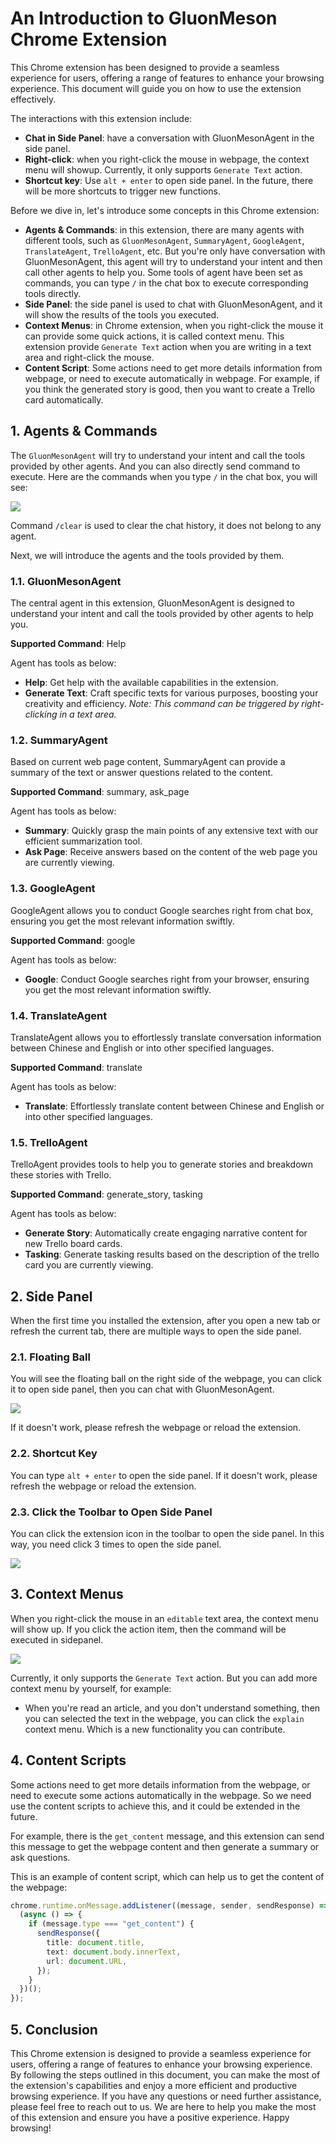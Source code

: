 # An Introduction to GluonMeson Chrome Extension

This Chrome extension has been designed to provide a seamless experience for users, offering a range of features to enhance your browsing experience. This document will guide you on how to use the extension effectively.

The interactions with this extension include:

* **Chat in Side Panel**: have a conversation with GluonMesonAgent in the side panel.
* **Right-click**: when you right-click the mouse in webpage, the context menu will showup. Currently, it only supports `Generate Text` action.
* **Shortcut key**: Use `alt + enter` to open side panel. In the future, there will be more shortcuts to trigger new functions.

Before we dive in, let's introduce some concepts in this Chrome extension:

* **Agents & Commands**: in this extension, there are many agents with different tools, such as `GluonMesonAgent`, `SummaryAgent`, `GoogleAgent`, `TranslateAgent`, `TrelloAgent`, etc. But you're only have conversation with GluonMesonAgent, this agent will try to understand your intent and then call other agents to help you. Some tools of agent have been set as commands, you can type `/` in the chat box to execute corresponding tools directly.
* **Side Panel**: the side panel is used to chat with GluonMesonAgent, and it will show the results of the tools you executed.
* **Context Menus**: in Chrome extension, when you right-click the mouse it can provide some quick actions, it is called context menu. This extension provide `Generate Text` action when you are writing in a text area and right-click the mouse.
* **Content Script**: Some actions need to get more details information from webpage, or need to execute automatically in webpage. For example, if you think the generated story is good, then you want to create a Trello card automatically.

## 1. Agents & Commands

The `GluonMesonAgent` will try to understand your intent and call the tools provided by other agents. And you can also directly send command to execute. Here are the commands when you type `/` in the chat box, you will see:

<img src="../images/type_slash_show_commands.png"/>

Command `/clear` is used to clear the chat history, it does not belong to any agent.

Next, we will introduce the agents and the tools provided by them.

### 1.1. GluonMesonAgent

The central agent in this extension, GluonMesonAgent is designed to understand your intent and call the tools provided by other agents to help you.

**Supported Command**: Help

Agent has tools as below:

* **Help**: Get help with the available capabilities in the extension.
* **Generate Text**: Craft specific texts for various purposes, boosting your creativity and efficiency. *Note: This command can be triggered by right-clicking in a text area.*

### 1.2. SummaryAgent

Based on current web page content, SummaryAgent can provide a summary of the text or answer questions related to the content.

**Supported Command**: summary, ask_page

Agent has tools as below:

* **Summary**: Quickly grasp the main points of any extensive text with our efficient summarization tool.
* **Ask Page**: Receive answers based on the content of the web page you are currently viewing.

### 1.3. GoogleAgent

GoogleAgent allows you to conduct Google searches right from chat box, ensuring you get the most relevant information swiftly.

**Supported Command**: google

Agent has tools as below:

* **Google**: Conduct Google searches right from your browser, ensuring you get the most relevant information swiftly.

### 1.4. TranslateAgent

TranslateAgent allows you to effortlessly translate conversation information between Chinese and English or into other specified languages.

**Supported Command**: translate

Agent has tools as below:

* **Translate**: Effortlessly translate content between Chinese and English or into other specified languages.

### 1.5. TrelloAgent

TrelloAgent provides tools to help you to generate stories and breakdown these stories with Trello.

**Supported Command**: generate_story, tasking

Agent has tools as below:

* **Generate Story**: Automatically create engaging narrative content for new Trello board cards.
* **Tasking**: Generate tasking results based on the description of the trello card you are currently viewing.

## 2. Side Panel

When the first time you installed the extension, after you open a new tab or refresh the current tab, there are multiple ways to open the side panel.

### 2.1. Floating Ball

You will see the floating ball on the right side of the webpage, you can click it to open side panel, then you can chat with GluonMesonAgent.

<img src="../images/floating_ball.png"/>

If it doesn't work, please refresh the webpage or reload the extension.

### 2.2. Shortcut Key

You can type `alt + enter` to open the side panel. If it doesn't work, please refresh the webpage or reload the extension.

### 2.3. Click the Toolbar to Open Side Panel

You can click the extension icon in the toolbar to open the side panel. In this way, you need click 3 times to open the side panel.

<img src="../images/open_side_panel_from_toolbar.png"/>

## 3. Context Menus

When you right-click the mouse in an `editable` text area, the context menu will show up. If you click the action item, then the command will be executed in sidepanel.

<img src="../images/generate_text_action_item_in_context_menu.png"/>

Currently, it only supports the `Generate Text` action. But you can add more context menu by yourself, for example:

* When you're read an article, and you don't understand something, then you can selected the text in the webpage, you can click the `explain` context menu. Which is a new functionality you can contribute.

## 4. Content Scripts

Some actions need to get more details information from the webpage, or need to execute some actions automatically in the webpage. So we need use the content scripts to achieve this, and it could be extended in the future.

For example, there is the `get_content` message, and this extension can send this message to get the webpage content and then generate a summary or ask questions.

This is an example of content script, which can help us to get the content of the webpage:

```typescript
chrome.runtime.onMessage.addListener((message, sender, sendResponse) => {
  (async () => {
    if (message.type === "get_content") {
      sendResponse({
        title: document.title,
        text: document.body.innerText,
        url: document.URL,
      });
    }
  })();
});
```

## 5. Conclusion

This Chrome extension is designed to provide a seamless experience for users, offering a range of features to enhance your browsing experience. By following the steps outlined in this document, you can make the most of the extension's capabilities and enjoy a more efficient and productive browsing experience. If you have any questions or need further assistance, please feel free to reach out to us. We are here to help you make the most of this extension and ensure you have a positive experience. Happy browsing!

